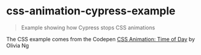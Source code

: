 # css-animation-cypress-example

> Example showing how Cypress stops CSS animations

The CSS example comes from the Codepen [CSS Animation: Time of Day](https://codepen.io/oliviale/pen/ELPvLM) by Olivia Ng
